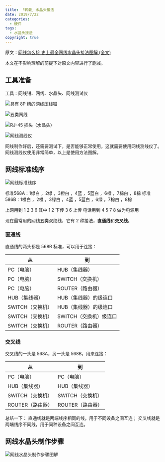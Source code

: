 ```yaml
---
title: 「转载」水晶头接法
date: 2019/7/22
categories:
  - 硬件
tags:
  - 水晶头接法
copyright: true
---
```


原文：[网线怎么接 史上最全网线水晶头接法图解 (全文)][7]

本文在不影响理解的前提下对原文内容进行了删减。

## 工具准备

工具：网线钳、网线、水晶头、网线测试仪

![具有 8P 槽的网线压线钳][1]

![五类网线][2]

![RJ-45 插头（水晶头）][3]

![网线测线仪][4]

网线制作好后，还需要测试下，是否能够正常使用，这就需要使用网线测线仪了。网线测线仪使用非常简单，以上是使用方法图解。

## 网线标准线序

![网线标准线序][5]

标准568A：1绿白 ，2绿 ，3橙白 ，4蓝 ，5蓝白 ，6橙 ，7棕白 ，8棕
标准586B：1橙白 ，2橙 ，3绿白 ，4蓝 ，5蓝白 ，6绿 ，7棕白 ，8棕

上网用到 1 2 3 6 其中 1 2 下传 3 6 上传
电话用到 4 5 7 8 做为电源用

现在最常用的网线五类双绞线，它有 2 种接法，**直通线**和**交叉线**。

### 直通线

直通线的两头都是 568B 标准，可以用于连接：

| 从 | 到 |
| --- | --- |
| PC（电脑） | HUB（集线器） |
| PC（电脑） | SWITCH（交换机） |
| PC（电脑） | ROUTER（路由器） |
| HUB（集线器） | HUB（集线器）的级连口 |
| SWITCH（交换机） | HUB（集线器）的级连口 |
| SWITCH（交换机） | SWITCH（交换机）级连口  |
| SWITCH（交换机） | ROUTER（路由器）  |

### 交叉线

交叉线的一头是 568A，另一头是 568B，用来连接：

| 从 | 到 |
| --- | --- |
| PC（电脑） | PC（电脑） |
| HUB（集线器） | HUB（集线器） |
| SWITCH（交换机） | SWITCH（交换机） |
| ROUTER（路由器） | ROUTER（路由器）  |

总结一下：
直通线就是两端线序相同的线，用于不同设备之间互连；
交叉线就是两端线序不同线，用于同种设备之间互连。

## 网线水晶头制作步骤

![网线水晶头制作步骤图解][6]


[1]: https://img.blanc.site//wiki/img/20190723150030.jpg
[2]: https://img.blanc.site//wiki/img/20190723150031.jpg
[3]: https://img.blanc.site//wiki/img/20190723150029.jpg
[4]: https://img.blanc.site//wiki/img/20190723150032.jpg
[5]: https://img.blanc.site//wiki/img/20190723150345.jpg
[6]: https://img.blanc.site//wiki/img/20190723150346.jpg
[7]: https://www.pc841.com/article/20160620-68084_all.html